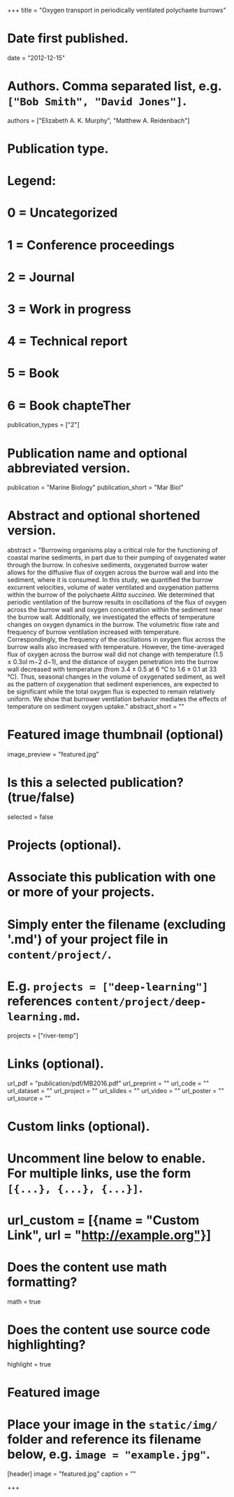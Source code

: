 +++
title = "Oxygen transport in periodically ventilated polychaete burrows"

# Date first published.
date = "2012-12-15"

# Authors. Comma separated list, e.g. `["Bob Smith", "David Jones"]`.
authors = ["Elizabeth A. K. Murphy", "Matthew A. Reidenbach"]

# Publication type.
# Legend:
# 0 = Uncategorized
# 1 = Conference proceedings
# 2 = Journal
# 3 = Work in progress
# 4 = Technical report
# 5 = Book
# 6 = Book chapteTher
publication_types = ["2"]

# Publication name and optional abbreviated version.
publication = "Marine Biology"
publication_short = "Mar Biol"

# Abstract and optional shortened version.
abstract = "Burrowing organisms play a critical role for the functioning of coastal marine sediments, in part due to their pumping of oxygenated water through the burrow. In cohesive sediments, oxygenated burrow water allows for the diffusive flux of oxygen across the burrow wall and into the sediment, where it is consumed. In this study, we quantified the burrow excurrent velocities, volume of water ventilated and oxygenation patterns within the burrow of the polychaete <i>Alitta succinea</i>. We determined that periodic ventilation of the burrow results in oscillations of the flux of oxygen across the burrow wall and oxygen concentration within the sediment near the burrow wall. Additionally, we investigated the effects of temperature changes on oxygen dynamics in the burrow. The volumetric flow rate and frequency of burrow ventilation increased with temperature. Correspondingly, the frequency of the oscillations in oxygen flux across the burrow walls also increased with temperature. However, the time-averaged flux of oxygen across the burrow wall did not change with temperature (1.5 ± 0.3ol m−2 d−1), and the distance of oxygen penetration into the burrow wall decreased with temperature (from 3.4 ± 0.5 at 6 °C to 1.6 ± 0.1 at 33 °C). Thus, seasonal changes in the volume of oxygenated sediment, as well as the pattern of oxygenation that sediment experiences, are expected to be significant while the total oxygen flux is expected to remain relatively uniform. We show that burrower ventilation behavior mediates the effects of temperature on sediment oxygen uptake."
abstract_short = ""

# Featured image thumbnail (optional)
image_preview = "featured.jpg"

# Is this a selected publication? (true/false)
selected = false

# Projects (optional).
#   Associate this publication with one or more of your projects.
#   Simply enter the filename (excluding '.md') of your project file in `content/project/`.
#   E.g. `projects = ["deep-learning"]` references `content/project/deep-learning.md`.
projects = ["river-temp"]

# Links (optional).
url_pdf = "publication/pdf/MB2016.pdf"
url_preprint = ""
url_code = ""
url_dataset = ""
url_project = ""
url_slides = ""
url_video = ""
url_poster = ""
url_source = ""

# Custom links (optional).
#   Uncomment line below to enable. For multiple links, use the form `[{...}, {...}, {...}]`.
# url_custom = [{name = "Custom Link", url = "http://example.org"}]

# Does the content use math formatting?
math = true

# Does the content use source code highlighting?
highlight = true

# Featured image
# Place your image in the `static/img/` folder and reference its filename below, e.g. `image = "example.jpg"`.
[header]
image = "featured.jpg"
caption = ""

+++
